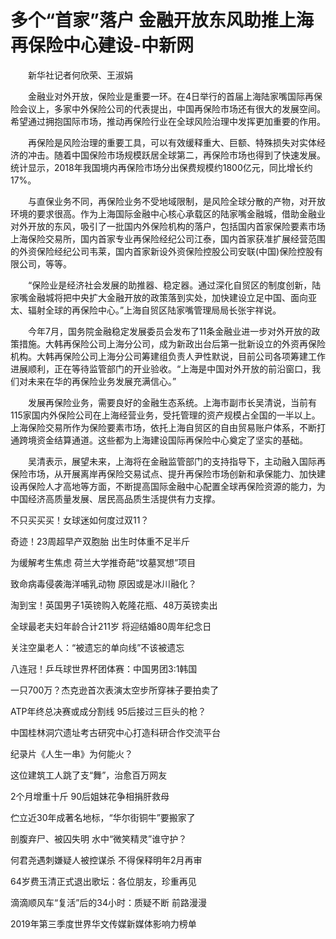 # 多个“首家”落户 金融开放东风助推上海再保险中心建设-中新网

　　新华社记者何欣荣、王淑娟

　　金融业对外开放，保险业是重要一环。在4日举行的首届上海陆家嘴国际再保险会议上，多家中外保险公司的代表提出，中国再保险市场还有很大的发展空间。希望通过拥抱国际市场，推动再保险行业在全球风险治理中发挥更加重要的作用。

　　再保险是风险治理的重要工具，可以有效缓释重大、巨额、特殊损失对实体经济的冲击。随着中国保险市场规模跃居全球第二，再保险市场也得到了快速发展。统计显示，2018年我国境内再保险市场分出保费规模约1800亿元，同比增长约17%。

　　与直保业务不同，再保险业务不受地域限制，是风险全球分散的产物，对开放环境的要求很高。作为上海国际金融中心核心承载区的陆家嘴金融城，借助金融业对外开放的东风，吸引了一批国内外保险机构的落户，包括国内首家保险要素市场上海保险交易所，国内首家专业再保险经纪公司江泰，国内首家获准扩展经营范围的外资保险经纪公司韦莱，国内首家新设外资保险控股公司安联(中国)保险控股有限公司，等等。

　　“保险业是经济社会发展的助推器、稳定器。通过深化自贸区的制度创新，陆家嘴金融城将把中央扩大金融开放的政策落到实处，加快建设立足中国、面向亚太、辐射全球的再保险中心。”上海自贸区陆家嘴管理局局长张宇祥说。

　　今年7月，国务院金融稳定发展委员会发布了11条金融业进一步对外开放的政策措施。大韩再保险公司上海分公司，成为新政出台后第一批新设立的外资再保险机构。大韩再保险公司上海分公司筹建组负责人尹性默说，目前公司各项筹建工作进展顺利，正在等待监管部门的开业验收。“上海是中国对外开放的前沿窗口，我们对未来在华的再保险业务发展充满信心。”

　　发展再保险业务，需要良好的金融生态系统。上海市副市长吴清说，当前有115家国内外保险公司在上海经营业务，受托管理的资产规模占全国的一半以上。上海保险交易所作为保险要素市场，依托上海自贸区的自由贸易账户体系，不断打通跨境资金结算通道。这些都为上海建设国际再保险中心奠定了坚实的基础。

　　吴清表示，展望未来，上海将在金融监管部门的支持指导下，主动融入国际再保险市场，从开展离岸再保险交易试点、提升再保险市场创新和承保能力、加快建设再保险人才高地等方面，不断提高国际金融中心配置全球再保险资源的能力，为中国经济高质量发展、居民高品质生活提供有力支撑。

不只买买买！女球迷如何度过双11？

奇迹！23周超早产双胞胎 出生时体重不足半斤

为缓解考生焦虑 荷兰大学推奇葩“坟墓冥想”项目

致命病毒侵袭海洋哺乳动物 原因或是冰川融化？

淘到宝！英国男子1英镑购入乾隆花瓶、48万英镑卖出

全球最老夫妇年龄合计211岁 将迎结婚80周年纪念日

关注空巢老人：“被遗忘的单向线”不该被遗忘

八连冠！乒乓球世界杯团体赛：中国男团3:1韩国

一只700万？杰克逊首次表演太空步所穿袜子要拍卖了

ATP年终总决赛或成分割线 95后接过三巨头的枪？

中国桂林洞穴遗址考古研究中心打造科研合作交流平台

纪录片《人生一串》为何能火？ 

这位建筑工人跳了支“舞”，治愈百万网友

2个月增重十斤 90后姐妹花争相捐肝救母

伫立近30年成著名地标，“华尔街铜牛”要搬家了

剖腹弃尸、被囚失明 水中“微笑精灵”谁守护？

何君尧遇刺嫌疑人被控谋杀 不得保释明年2月再审

64岁费玉清正式退出歌坛：各位朋友，珍重再见

滴滴顺风车“复活”后的34小时：质疑不断 前路漫漫

2019年第三季度世界华文传媒新媒体影响力榜单
